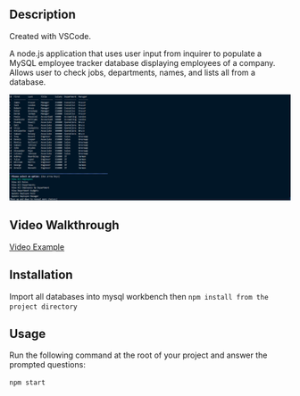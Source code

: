 
## Description
Created with VSCode.

A node.js application that uses user input from inquirer to populate a MySQL employee tracker database displaying employees of a company.
Allows user to check jobs, departments, names, and lists all from a database.

![Employee Tracker CMS](./assets/images/capTeam.PNG)


  ## Video Walkthrough
  [Video Example](https://drive.google.com/file/d/1Afe_KfUR9orSmjGkPoVdHKwgX_-vDKdf/view)


  
  ## Installation
  Import all databases into mysql workbench
  then `npm install from the project directory` 
  
  
## Usage   
  
Run the following command at the root of your project and answer the prompted questions:
  
`npm start`

